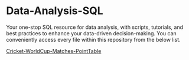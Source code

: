 # Data-Analysis-SQL
Your one-stop SQL resource for data analysis, with scripts, tutorials, and best practices to enhance your data-driven decision-making.
You can conveniently access every file within this repository from the below list. 

[Cricket-WorldCup-Matches-PointTable](https://github.com/musadiq90/Data-Analysis-SQL/blob/main/Cricket-WorldCup-Matches-PointTable.sql)
